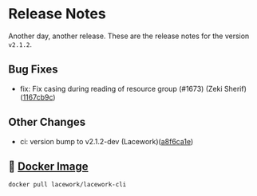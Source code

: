 # Release Notes
Another day, another release. These are the release notes for the version `v2.1.2`.

## Bug Fixes
* fix: Fix casing during reading of resource group (#1673) (Zeki Sherif)([1167cb9c](https://github.com/lacework/go-sdk/commit/1167cb9ceb659f5d3c60dfba35cd0c8618d2c5ae))
## Other Changes
* ci: version bump to v2.1.2-dev (Lacework)([a8f6ca1e](https://github.com/lacework/go-sdk/commit/a8f6ca1e74af412daedfb90f1086619a1bc2670b))

## :whale: [Docker Image](https://hub.docker.com/r/lacework/lacework-cli)
```
docker pull lacework/lacework-cli
```
